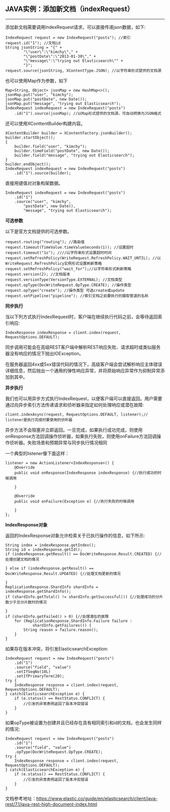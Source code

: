 ## JAVA实例：添加新文档（indexRequest）

------

 添加新文档需要调用IndexRequest请求，可以直接传递json数据，如下:

```
IndexRequest request = new IndexRequest("posts"); //索引
request.id("1"); //文档id
String jsonString = "{" +
        "\"user\":\"kimchy\"," +
        "\"postDate\":\"2013-01-30\"," +
        "\"message\":\"trying out Elasticsearch\"" +
        "}";
request.source(jsonString, XContentType.JSON); //以字符串形式提供的文档源
```

 也可以使用Map作为参数，如下

```
Map<String, Object> jsonMap = new HashMap<>();
jsonMap.put("user", "kimchy");
jsonMap.put("postDate", new Date());
jsonMap.put("message", "trying out Elasticsearch");
IndexRequest indexRequest = new IndexRequest("posts")
    .id("1").source(jsonMap); //以Map形式提供的文档源，可自动转换为JSON格式
```

 还可以使用XConttentBuilder构建内容。

```
XContentBuilder builder = XContentFactory.jsonBuilder();
builder.startObject();
{
    builder.field("user", "kimchy");
    builder.timeField("postDate", new Date());
    builder.field("message", "trying out Elasticsearch");
}
builder.endObject();
IndexRequest indexRequest = new IndexRequest("posts")
    .id("1").source(builder);
```

 直接用键值对对象构架数据。

```
IndexRequest indexRequest = new IndexRequest("posts")
    .id("1")
    .source("user", "kimchy",
        "postDate", new Date(),
        "message", "trying out Elasticsearch");
```

**可选参数**

 以下是官方文档提供的可选参数。

```
request.routing("routing"); //路由值
request.timeout(TimeValue.timeValueSeconds(1)); //设置超时
request.timeout("1s"); ////以字符串形式设置超时时间
request.setRefreshPolicy(WriteRequest.RefreshPolicy.WAIT_UNTIL); //以WriteRequest.RefreshPolicy实例形式设置刷新策略
request.setRefreshPolicy("wait_for");//以字符串形式刷新策略                     
request.version(2); //文档版本
request.versionType(VersionType.EXTERNAL); //文档类型
request.opType(DocWriteRequest.OpType.CREATE); //操作类型
request.opType("create"); //操作类型 可选create或update
request.setPipeline("pipeline"); //索引文档之前要执行的摄取管道的名称
```

**同步执行**

 当以下列方式执行IndexRequest时，客户端在继续执行代码之前，会等待返回索引响应:

```
IndexResponse indexResponse = client.index(request, RequestOptions.DEFAULT);
```

 同步调用可能会在高级REST客户端中解析REST响应失败、请求超时或类似服务器没有响应的情况下抛出IOException。



 在服务器返回4xx或5xx错误代码的情况下，高级客户端会尝试解析响应主体错误详细信息，然后抛出一个通用的弹性响应异常，并将原始响应异常作为抑制异常添加到其中。

**异步执行**

 我们也可以用异步方式执行IndexRequest，以便客户端可以直接返回。用户需要通过向异步索引方法传递请求和侦听器来指定如何处理响应或潜在故障:

```
client.indexAsync(request, RequestOptions.DEFAULT, listener);// listener是执行完成时要使用的侦听器
```

 异步方法不会阻塞并立即返回。一旦完成，如果执行成功完成，则使用onResponse方法回调操作侦听器，如果执行失败，则使用onFailure方法回调操作侦听器。失败场景和预期异常与同步执行情况相同

 一个典型的listener像下面这样：

```
listener = new ActionListener<IndexResponse>() {
    @Override
    public void onResponse(IndexResponse indexResponse) {//执行成功的时候调用
        
    }

    @Override
    public void onFailure(Exception e) {//执行失败的时候调用
        
    }
};
```

**IndexResponse对象**

 返回的IndexResponse对象允许检索关于已执行操作的信息，如下所示:

```
String index = indexResponse.getIndex();
String id = indexResponse.getId();
if (indexResponse.getResult() == DocWriteResponse.Result.CREATED) {//处理创建文档的情况
    
} else if (indexResponse.getResult() == DocWriteResponse.Result.UPDATED) {//处理文档更新的情况
    
}
ReplicationResponse.ShardInfo shardInfo = indexResponse.getShardInfo();
if (shardInfo.getTotal() != shardInfo.getSuccessful()) {//处理成功的分片数少于总分片数时的情况
    
}
if (shardInfo.getFailed() > 0) {//处理潜在的故障
    for (ReplicationResponse.ShardInfo.Failure failure :
            shardInfo.getFailures()) {
        String reason = failure.reason(); 
    }
}
```

 如果存在版本冲突，将引发ElasticsearchException:

```
IndexRequest request = new IndexRequest("posts")
    .id("1")
    .source("field", "value")
    .setIfSeqNo(10L)
    .setIfPrimaryTerm(20);
try {
    IndexResponse response = client.index(request, RequestOptions.DEFAULT);
} catch(ElasticsearchException e) {
    if (e.status() == RestStatus.CONFLICT) {
        //引发的异常表明返回了版本冲突错误
    }
}
```

 如果opType被设置为创建并且已经存在具有相同索引和id的文档，也会发生同样的情况:

```
IndexRequest request = new IndexRequest("posts")
    .id("1")
    .source("field", "value")
    .opType(DocWriteRequest.OpType.CREATE);
try {
    IndexResponse response = client.index(request, RequestOptions.DEFAULT);
} catch(ElasticsearchException e) {
    if (e.status() == RestStatus.CONFLICT) {
        //引发的异常表明返回了版本冲突错误
    }
}
```

 文档参考地址：https://www.elastic.co/guide/en/elasticsearch/client/java-rest/7.1/java-rest-high-document-index.html